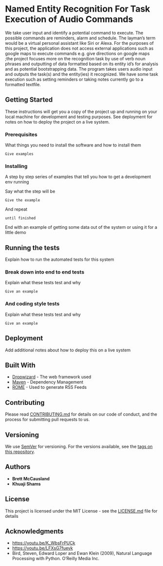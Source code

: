 # Named Entity Recognition For Task Execution of Audio Commands

We take user input and identify a potential command to execute. The possible commands
are reminders, alarm and schedule. The layman’s term would be a virtual personal
assistant like Siri or Alexa. For the purposes of this project, the application does not
access external applications such as google maps to execute commands e.g. give
directions on google maps ;the project focuses more on the recognition task by use of
verb noun phrases and outputting of data formatted based on its entity id’s for analysis
and as potential bootstrapping data. The program takes users audio input and outputs
the task(s) and the entity(ies) it recognized. We have some task execution such as setting
reminders or taking notes currently go to a formatted textfile.

## Getting Started

These instructions will get you a copy of the project up and running on your local machine for development and testing purposes. See deployment for notes on how to deploy the project on a live system.

### Prerequisites

What things you need to install the software and how to install them

```
Give examples
```

### Installing

A step by step series of examples that tell you how to get a development env running

Say what the step will be

```
Give the example
```

And repeat

```
until finished
```

End with an example of getting some data out of the system or using it for a little demo

## Running the tests

Explain how to run the automated tests for this system

### Break down into end to end tests

Explain what these tests test and why

```
Give an example
```

### And coding style tests

Explain what these tests test and why

```
Give an example
```

## Deployment

Add additional notes about how to deploy this on a live system

## Built With

* [Dropwizard](http://www.dropwizard.io/1.0.2/docs/) - The web framework used
* [Maven](https://maven.apache.org/) - Dependency Management
* [ROME](https://rometools.github.io/rome/) - Used to generate RSS Feeds

## Contributing

Please read [CONTRIBUTING.md](https://gist.github.com/PurpleBooth/b24679402957c63ec426) for details on our code of conduct, and the process for submitting pull requests to us.

## Versioning

We use [SemVer](http://semver.org/) for versioning. For the versions available, see the [tags on this repository](https://github.com/your/project/tags). 

## Authors

* **Brett McCausland** 
* **Khuaji Shams** 


## License

This project is licensed under the MIT License - see the [LICENSE.md](LICENSE.md) file for details

## Acknowledgments

* https://youtu.be/K_WbsFrPUCk
* https://youtu.be/LFXsG7fueyk
* Bird, Steven, Edward Loper and Ewan Klein (2009),
           Natural Language Processing with Python. 
           O’Reilly Media Inc.
